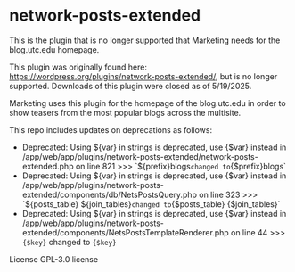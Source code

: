 # network-posts-extended
This is the plugin that is no longer supported that Marketing needs for the blog.utc.edu homepage. 

This plugin was originally found here: https://wordpress.org/plugins/network-posts-extended/, but is no longer supported. Downloads of this plugin were closed as of 5/19/2025.

Marketing uses this plugin for the homepage of the blog.utc.edu in order to show teasers from the most popular blogs across the multisite.

This repo includes updates on deprecations as follows:

- Deprecated: Using ${var} in strings is deprecated, use {$var} instead in /app/web/app/plugins/network-posts-extended/network-posts-extended.php on line 821 >>> `${prefix}blogs` changed to `{$prefix}blogs`
- Deprecated: Using ${var} in strings is deprecated, use {$var} instead in /app/web/app/plugins/network-posts-extended/components/db/NetsPostsQuery.php on line 323 >>> `${posts_table} ${join_tables}` changed to `{$posts_table} {$join_tables}`
- Deprecated: Using ${var} in strings is deprecated, use {$var} instead in /app/web/app/plugins/network-posts-extended/components/NetsPostsTemplateRenderer.php on line 44 >>> `{$key}` changed to `{$key}`

License GPL-3.0 license 
